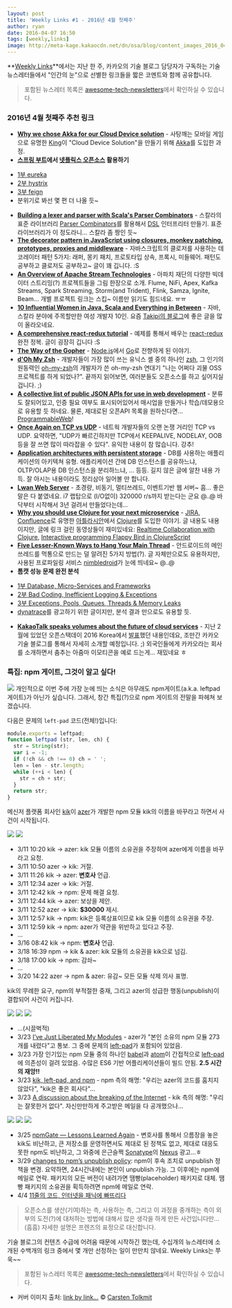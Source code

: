 ```yaml
---
layout: post
title: 'Weekly Links #1 - 2016년 4월 첫째주'
author: ryan
date: 2016-04-07 16:50
tags: [weekly,links]
image: http://meta-kage.kakaocdn.net/dn/osa/blog/content_images_2016_04_links.jpg
---
```

**[Weekly Links](http://tech.kakao.com/tags/weekly/)**에서는 지난 한 주, 카카오의 기술 블로그 담당자가 구독하는 기술 뉴스레터들에서 "인간의 눈"으로 선별한 링크들을 짧은 코멘트와 함께 공유합니다.

> 포함된 뉴스레터 목록은 [awesome-tech-newsletters](https://github.com/kakao/awesome-tech-newletters)에서 확인하실 수 있습니다.

### 2016년 4월 첫째주 추천 링크

* **[Why we chose Akka for our Cloud Device solution](https://techblog.king.com/why-we-choose-akka-for-our-cloud-device-solution/)** - 사탕깨는 모바일 게임으로 유명한 [King](https://king.com)이 "Cloud Device Solution"을 만들기 위해 [Akka](http://akka.io/)를 도입한 과정.
* **[스프링 부트](http://projects.spring.io/spring-boot/)에서 [넷플릭스 오픈소스](http://netflix.github.io) 활용하기**
 - [1부 eureka](https://blog.de-swaef.eu/the-netflix-stack-using-spring-boot/)
 - [2부 hystrix](https://blog.de-swaef.eu/the-netflix-stack-using-spring-boot-part-2-hystrix/)
 - [3부 feign](https://blog.de-swaef.eu/the-netflix-stack-using-spring-boot-part-3-feign/)
 - 분위기로 봐선 몇 편 더 나올 듯~
* **[Building a lexer and parser with Scala's Parser Combinators](https://enear.github.io/2016/03/31/parser-combinators/)** - 스칼라의 표준 라이브러리 [Parser Combinators](https://github.com/scala/scala-parser-combinators)를 활용해서 [DSL](https://en.wikipedia.org/wiki/Domain-specific_language) 인터프리터 만들기. 표준 라이브러리가 이 정도라니... 스칼라 좀 짱인 듯~
* **[The decorator pattern in JavaScript using closures, monkey patching, prototypes, proxies and middleware](http://nickmeldrum.com/blog/decorators-in-javascript-using-monkey-patching-closures-prototypes-proxies-and-middleware)** - 자바스크립트의 클로저를 사용하는 데코레이터 패턴 5가지: 래퍼, 몽키 패치, 프로토타입 상속, 프록시, 미들웨어. 패턴도 공부하고 클로저도 공부하고~ 글이 꽤 깁니다. :S
* **[An Overview of Apache Stream Technologies](https://databaseline.wordpress.com/2016/03/12/an-overview-of-apache-streaming-technologies/)** - 아파치 재단의 다양한 빅데이터 스트리밍(?) 프로젝트들을 그림 한장으로 소개. Flume, NiFi, Apex, Kafka Streams, Spark Streaming, Storm(and Trident), Flink, Samza, Ignite, Beam... 개별 프로젝트 링크는 스킵~ 이름만 읽기도 힘드네요. ㅠㅠ
* **[10 Influential Women in Java, Scala and Everything in Between](http://blog.takipi.com/10-influential-women-in-java-scala-and-everything-in-between/)** - 자바, 스칼라 분야에 주목할만한 여성 개발자 10인. 요즘 [Takipi의 블로그](http://blog.takipi.com/)에 좋은 글을 많이 올라오네요.
* **[A comprehensive react-redux tutorial](http://spapas.github.io/2016/03/02/react-redux-tutorial/)** - 예제를 통해서 배우는 [react-redux](https://github.com/reactjs/react-redux) 완전 정복. 글이 굉장히 깁니다 :S
* **[The Way of the Gopher](https://medium.com/@theflapjack103/the-way-of-the-gopher-6693db15ae1f#.ghzy09pd6)** - [Node.js](https://nodejs.org)에서 [Go](https://golang.org)로 전향하게 된 이야기.
* **[d'Oh My Zsh](https://medium.freecodecamp.com/d-oh-my-zsh-af99ca54212c#.6x2rrlhkg)** - 개발자들이 가장 많이 쓰는 유닉스 셸 중의 하나인 [zsh](http://www.zsh.org), 그 인기의 원동력인 [oh-my-zsh](http://ohmyz.sh)의 개발자가 쓴 oh-my-zsh 연대기 "나는 어쩌다 괴물 OSS 프로젝트를 하게 되었나?". 끝까지 읽어보면, 여러분들도 오픈소스를 하고 싶어지실 겁니다. ;)
* **[A collective list of public JSON APIs for use in web development](https://github.com/toddmotto/public-apis)** - 분류도 잘되어있고, 인증 필요 여부도 표시되어있어서 매시업을 만들거나 학습/데모용으로 유용할 듯 하네요. 물론, 제대로된 오픈API 목록을 원하신다면... [ProgrammableWeb](http://www.programmableweb.com/apis/directory)!
* **[Once Again on TCP vs UDP](http://ithare.com/once-again-on-tcp-vs-udp/)** - 네트웍 개발자들의 오랜 논쟁 거리인 TCP vs UDP. 요약하면, "UDP가 빠르긴하지만 TCP에서 KEEPALIVE, NODELAY, OOB 등을 잘 쓰면 많이 따라잡을 수 있다". 유익한 내용이 참 많습니다. 강추!
* **[Application architectures with persistent storage](http://firstclassthoughts.co.uk/Articles/Design/ApplicationArchitecturesWithPersistentStorage.html)** - DB를 사용하는 애플리케이션의 아키텍쳐 유형. 애플리케이션 간에 DB 인스턴스를 공유하느냐, OLTP/OLAP용 DB 인스턴스을 분리하느냐, ... 등등. 길지 않은 글에 알찬 내용 가득. 잘 아시는 내용이라도 정리삼아 일어볼 만 합니다.
* **[Lwan Web Server](https://lwan.ws)** - 초경량, 비동기, 멀티쓰레드, 이벤트기반 웹 서버~ 흠... 좋은 말은 다 붙였네요. i7 랩탑으로 (I/O없이) 320000 r/s까지 받는다는 군요 @..@ 바닥부터 시작해서 3년 걸려서 만들었다는데...
* **[Why you should use Clojure for your next microservice](https://developer.atlassian.com/blog/2016/03/why-clojure/)** - [JIRA](https://www.atlassian.com/software/jira), [Confluence](https://www.atlassian.com/software/confluence)로 유명한 [아틀라시안](https://www.atlassian.com)에서 [Clojure](https://clojure.org)를 도입한 이야기. 글 내용도 내용이지만, 글에 링크 걸린 동영상들이 재미있네요: [Realtime Collaboration with Clojure](https://www.youtube.com/watch?v=3QR8meTrh5g), [Interactive programming Flappy Bird in ClojureScript](https://www.youtube.com/watch?v=KZjFVdU8VLI)
* **[Five Lesser-Known Ways to Hang Your Main Thread](http://blog.nimbledroid.com/2016/03/21/ways-to-hang-main-thread.html)** - 안드로이드의 메인쓰레드를 먹통으로 만드는 덜 알려진 5가지 방법(?). 글 자체만으로도 유용하지만, 사용된 프로파일링 서비스 [nimbledroid](https://nimbledroid.com)가 눈에 띄네요~ @..@
* **톰캣 성능 문제 완전 분석**
 - [1부 Database, Micro-Services and Frameworks](http://apmblog.dynatrace.com/2016/02/23/top-tomcat-performance-problems-database-micro-services-and-frameworks/)
 - [2부 Bad Coding, Inefficient Logging & Exceptions](http://apmblog.dynatrace.com/2016/03/08/top-tomcat-performance-problems-part-2-bad-coding-inefficient-logging-exceptions/)
 - [3부 Exceptions, Pools, Queues, Threads & Memory Leaks](http://apmblog.dynatrace.com/2016/03/23/top-tomcat-performance-problems-exceptions-pools-queues-threads-memory-leaks)
 - [dynatrace](http://www.dynatrace.com/)를 광고하기 위한 글이지만, 분석 결과 만으로도 유용할 듯.
* **[KakaoTalk speaks volumes about the future of cloud services](http://superuser.openstack.org/articles/kakaotalk-speaks-volumes-about-the-future-of-cloud-services)** - 지난 2월에 있었던 오픈스택데이 2016 Korea에서 [발표](http://www.slideshare.net/openstack_kr/openstack-days-korea-2016-track1-5000vm)했던 내용인데요, 조만간 카카오 기술 블로그를 통해서 자세히 소개할 예정입니다. ;) 외국인들에게 카카오라는 회사를 소개하면서 춤추는 아줌마 이모티콘을 예로 드는게... 재밌네요 ㅎ

### 특집: npm 게이트, 그것이 알고 싶다!

<img src="http://item-kr.talk.kakao.co.kr/do/2FPpx81E0V62RDSr-GVgQXaq4FJCveCBKCNZV-bZscw_/9e7a61ac86c673b1e6a5bbe2cde7ff791667fc7b08261b4c493670baa83d5cb9" class="pull-right" /> 개인적으로 이번 주에 가장 눈에 띄는 소식은 아무래도 npm게이트(a.k.a. leftpad 게이트)가 아닌가 싶습니다. 그래서, 창간 특집(?)으로 npm 게이트의 전말을 파헤쳐 보겠습니다.

다음은 문제의 `left-pad` 코드(전체!)입니다:
```js
module.exports = leftpad;
function leftpad (str, len, ch) {
  str = String(str);
  var i = -1;
  if (!ch && ch !== 0) ch = ' ';
  len = len - str.length;
  while (++i < len) {
    str = ch + str;
  }
  return str;
}
```

메신저 플랫폼 회사인 [kik](https://www.kik.com)이 [azer](https://github.com/azer)가 개발한 npm 모듈 kik의 이름을 바꾸라고 하면서 사건이 시작됩니다.

<img src="http://item-kr.talk.kakao.co.kr/do/2FPpx81E0V62RDSr-GVgQff1+nqjcFZi42Z3wogPJ3I_/117c2d408cabd9d2f8fdacc33a37de341667fc7b08261b4c493670baa83d5cb9" /> <img src="http://item-kr.talk.kakao.co.kr/do/2FPpx81E0V62RDSr-GVgQff1+nqjcFZi42Z3wogPJ3I_/23460135133c815fff292918047c3c871667fc7b08261b4c493670baa83d5cb9" />

* 3/11 10:20 kik -> azer: kik 모듈 이름의 소유권을 주장하며 azer에게 이름을 바꾸라고 요청.
* 3/11 10:50 azer -> kik: 거절.
* 3/11 11:26 kik -> azer: **변호사** 언급.
* 3/11 12:34 azer -> kik: 거절.
* 3/11 12:42 kik -> npm: 문제 해결 요청.
* 3/11 12:44 kik -> azer: 보상을 제안.
* 3/11 12:52 azer -> kik: **$30000** 제시.
* 3/11 12:57 kik -> npm: kik은 등록상표이므로 kik 모듈 이름의 소유권을 주장.
* 3/11 12:59 kik -> npm: azer가 약관을 위반하고 있다고 주장.
* ...
* 3/16 08:42 kik -> npm: **변호사** 언급.
* 3/18 16:39 npm -> kik & azer: kik 모듈의 소유권을 kik으로 넘김.
* 3/18 17:00 kik -> npm: 감솨~
* ...
* 3/20 14:22 azer -> npm & azer: 유감~ 모든 모듈 삭제 의사 표명.

kik의 무례한 요구, npm의 부적절한 중재, 그리고 azer의 성급한 행동(unpublish)이 결합되어 사건이 커집니다.

<img src="http://item-kr.talk.kakao.co.kr/do/2FPpx81E0V62RDSr-GVgQff1+nqjcFZi42Z3wogPJ3I_/5b193322ac18ab63a8d44a71d11576731667fc7b08261b4c493670baa83d5cb9" /> <img src="http://item-kr.talk.kakao.co.kr/do/2FPpx81E0V62RDSr-GVgQff1+nqjcFZi42Z3wogPJ3I_/8b3db1f5a29e64003a8d8534462bdcf01667fc7b08261b4c493670baa83d5cb9" /> <img src="http://item-kr.talk.kakao.co.kr/do/2FPpx81E0V62RDSr-GVgQff1+nqjcFZi42Z3wogPJ3I_/ea9e258469b3741e398b7b6216548e961667fc7b08261b4c493670baa83d5cb9" />

* ...(시끌벅적)
* 3/23 [I’ve Just Liberated My Modules](https://medium.com/@azerbike/i-ve-just-liberated-my-modules-9045c06be67c#.jickcoe6v) - azer가 "본인 소유의 npm 모듈 273개를 내렸다"고 통보. 그 중에 문제의 [left-pad](https://www.npmjs.com/package/left-pad)가 포함되어 있었음.
* 3/23 가장 인기있는 npm 모듈 중의 하나인 [babel](https://babeljs.io)과 [atom](https://atom.io)이 간접적으로 [left-pad](https://www.npmjs.com/package/left-pad)에 의존성이 걸려 있었음. 수많은 ES6 기반 어플리케이션들이 빌드 안됨. **2.5 시간의 재앙!!**
* 3/23 [kik, left-pad, and npm](http://blog.npmjs.org/post/141577284765/kik-left-pad-and-npm) - npm 측의 해명: "우리는 azer의 코드를 훔치지 않았다", "kik은 좋은 회사다"...
* 3/23 [A discussion about the breaking of the Internet](https://medium.com/@mproberts/a-discussion-about-the-breaking-of-the-internet-3d4d2a83aa4d#.7hvnswqn3) - kik 측의 해명: "우리는 잘못한거 없다". 자신만만하게 주고받은 메일을 다 공개했으나...

<img src="http://item-kr.talk.kakao.co.kr/do/2FPpx81E0V62RDSr-GVgQXaq4FJCveCBKCNZV-bZscw_/477c52636630bc15b2890bde099cba0a1667fc7b08261b4c493670baa83d5cb9" /> <img src="http://item-kr.talk.kakao.co.kr/do/2FPpx81E0V62RDSr-GVgQff1+nqjcFZi42Z3wogPJ3I_/d9a75303a2c93be4824eb01e7b52b8ef1667fc7b08261b4c493670baa83d5cb9" /> <img src="http://item-kr.talk.kakao.co.kr/do/2FPpx81E0V62RDSr-GVgQff1+nqjcFZi42Z3wogPJ3I_/30fb689b65179f92d9264471424237511667fc7b08261b4c493670baa83d5cb9" />

* 3/25 [npmGate — Lessons Learned Again](https://dzone.com/articles/npmgate-lessons-learned-again) - 변호사를 통해서 으름장을 놓은 kik도 비난하고, 큰 저장소를 운영하면서도 제대로 된 정책도 없고, 제대로 대응도 못한 npm도 비난하고, 그 와중에 은근슬쩍 [Sonatype](http://www.sonatype.com)의 [Nexus](http://www.sonatype.com/nexus-repository-sonatype) 광고...ㅎ
* 3/29 [changes to npm’s unpublish policy](http://blog.npmjs.org/post/141905368000/changes-to-npms-unpublish-policy): npm이 후속 조치로 unpublish 정책을 변경. 요약하면, 24시간내에는 본인이 unpublish 가능. 그 이후에는 npm에 메일로 연락. 패키지의 모든 버전이 내려가면 땜빵(placeholder) 패키지로 대체. 땜빵 패키지의 소유권을 획득하려면 npm에 메일로 연락.
* 4/4 [11줄의 코드, 인터넷을 패닉에 빠뜨리다](http://www.bloter.net/archives/253447)

> 오픈소스를 생산(기여)하는 측, 사용하는 측, 그리고 이 과정을 중개하는 측이 외부의 도전(?)에 대처하는 방법에 대해서 많은 생각을 하게 만든 사건입니다만... (흠흠) 자세한 설명은 프렌즈의 표정으로 대신합니다.

기술 블로그의 컨텐츠 수급에 어려움 때문에 시작하긴 했는데, 수십개의 뉴스레터에 소개된 수백개의 링크 중에서 몇 개만 선정하는 일이 만만치 않네요. Weekly Links는 쭈욱~~

> 포함된 뉴스레터 목록은 [awesome-tech-newsletters](https://github.com/kakao/awesome-tech-newletters)에서 확인하실 수 있습니다.

* 커버 이미지 출처: [link by link...](https://flic.kr/p/KjJMP) &copy; [Carsten Tolkmit](https://www.flickr.com/photos/laenulfean/)
